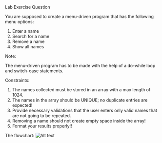 Lab Exercise Question


You are supposed to create a menu-driven program that has the following menu options:
1. Enter a name
2. Search for a name
3. Remove a name
4. Show all names


Note:

The menu-driven program has to be made with the help of a do-while loop and switch-case statements.


Constraints:
1. The names collected must be stored in an array with a max length of 1024.
2. The names in the array should be UNIQUE; no duplicate entries are expected!
3. Provide necessary validations that the user enters only valid names that are not going to be repeated.
4. Removing a name should not create empty space inside the array!
5. Format your results properly!!

The flowchart:
![Alt text](c:/Users/bikas/Downloads/Untitled%20Diagram.drawio.png)
